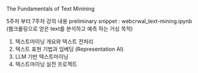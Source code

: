 The Fundamentals of Text Minining 

5주차 부터 7주차 강의 내용
preliminary snippet : webcrwal_text-mining.ipynb (웹크롤링으로 얻은 text를 분석하고 예측 하는 거싱 목적)

1. 텍스트마이닝 개요와 텍스트 전처리
2. 텍스트 표현 기법과 임베딩 (Representation AI)
3. LLM 기반 텍스트마이닝
4. 텍스트마이닝 실전 프로젝트
